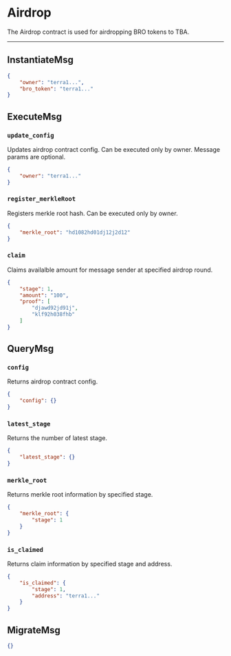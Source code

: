 # Airdrop

The Airdrop contract is used for airdropping BRO tokens to TBA.

---

## InstantiateMsg

```json
{
    "owner": "terra1...",
    "bro_token": "terra1..."
}
```

## ExecuteMsg

### `update_config`

Updates airdrop contract config. Can be executed only by owner.
Message params are optional.

```json
{
    "owner": "terra1..."
}
```

### `register_merkleRoot`

Registers merkle root hash. Can be executed only by owner.

```json
{
    "merkle_root": "hd1082hd01dj12j2d12"
}
```

### `claim`

Claims availalble amount for message sender at specified airdrop round.

```json
{
    "stage": 1,
    "amount": "100",
    "proof": [
        "djawd92jd91j",
        "klf92h038fhb"
    ]
}
```

## QueryMsg

### `config`

Returns airdrop contract config.

```json
{
    "config": {}
}
```

### `latest_stage`

Returns the number of latest stage.

```json
{
    "latest_stage": {}
}
```

### `merkle_root`

Returns merkle root information by specified stage.

```json
{
    "merkle_root": {
        "stage": 1
    }
}
```

### `is_claimed`

Returns claim information by specified stage and address.

```json
{
    "is_claimed": {
        "stage": 1,
        "address": "terra1..."
    }
}
```

## MigrateMsg

```json
{}
```